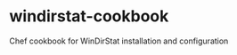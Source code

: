 windirstat-cookbook
===================

Chef cookbook for WinDirStat installation and configuration